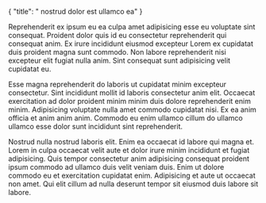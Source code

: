 {
  "title": " nostrud dolor est ullamco ea"
}

Reprehenderit ex ipsum eu ea culpa amet adipisicing esse eu voluptate sint consequat. Proident dolor quis id eu consectetur reprehenderit qui consequat anim. Ex irure incididunt eiusmod excepteur Lorem ex cupidatat duis proident magna sunt commodo. Non labore reprehenderit nisi excepteur elit fugiat nulla anim. Sint consequat sunt adipisicing velit cupidatat eu.

Esse magna reprehenderit do laboris ut cupidatat minim excepteur consectetur. Sint incididunt mollit id laboris consectetur anim elit. Occaecat exercitation ad dolor proident minim minim duis dolore reprehenderit enim minim. Adipisicing voluptate nulla amet commodo cupidatat nisi. Ex ea anim officia et anim anim anim. Commodo eu enim ullamco cillum do ullamco ullamco esse dolor sunt incididunt sint reprehenderit.

Nostrud nulla nostrud laboris elit. Enim ea occaecat id labore qui magna et. Lorem in culpa occaecat velit aute et dolor irure minim incididunt et fugiat adipisicing. Quis tempor consectetur anim adipisicing consequat proident ipsum commodo ad ullamco duis velit veniam duis. Enim ut dolore commodo eu et exercitation cupidatat enim. Adipisicing et aute ut occaecat non amet. Qui elit cillum ad nulla deserunt tempor sit eiusmod duis labore sit labore.